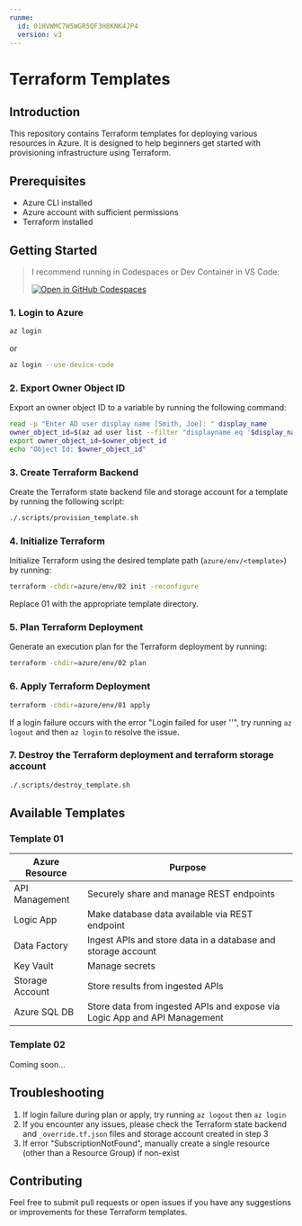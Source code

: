 ```yaml
---
runme:
  id: 01HVWMC7W5WGR5QF3H8KNK4JP4
  version: v3
---
```


# Terraform Templates

## Introduction

This repository contains Terraform templates for deploying various resources in Azure. It is designed to help beginners get started with provisioning infrastructure using Terraform.

## Prerequisites

- Azure CLI installed
- Azure account with sufficient permissions
- Terraform installed

## Getting Started

> I recommend running in Codespaces or Dev Container in VS Code:
>
> [![Open in GitHub Codespaces](https://github.com/codespaces/badge.svg)](https://codespaces.new/JosiahSiegel/terraform-templates)

### 1. Login to Azure

```sh {"id":"01HVWMC7W5WGR5QF3H80KE8XAZ"}
az login
```

or

```sh {"id":"01HVWPXVEB7ZFQETZD308G7HXP"}
az login --use-device-code
```

### 2. Export Owner Object ID

Export an owner object ID to a variable by running the following command:

```sh {"id":"01HVWMC7W5WGR5QF3H83QR73CK"}
read -p "Enter AD user display name [Smith, Joe]: " display_name
owner_object_id=$(az ad user list --filter "displayname eq '$display_name'" --query '[0].id' -o tsv)
export owner_object_id=$owner_object_id
echo "Object Id: $owner_object_id"
```

### 3. Create Terraform Backend

Create the Terraform state backend file and storage account for a template by running the following script:

```sh {"id":"01HVWMC7W5WGR5QF3H85WFTTP6"}
./.scripts/provision_template.sh
```

### 4. Initialize Terraform

Initialize Terraform using the desired template path (`azure/env/<template>`) by running:

```sh {"id":"01HVWMC7W5WGR5QF3H89NDQK07"}
terraform -chdir=azure/env/02 init -reconfigure
```

Replace 01 with the appropriate template directory.

### 5. Plan Terraform Deployment

Generate an execution plan for the Terraform deployment by running:

```sh {"id":"01HVWMC7W5WGR5QF3H8BHW8T14"}
terraform -chdir=azure/env/02 plan
```

### 6. Apply Terraform Deployment

```sh {"id":"01HVWMC7W5WGR5QF3H8DQ9WBBE"}
terraform -chdir=azure/env/01 apply
```

If a login failure occurs with the error "Login failed for user ''", try running `az logout` and then `az login` to resolve the issue.

### 7. Destroy the Terraform deployment and terraform storage account

```sh {"id":"01HVWMC7W5WGR5QF3H8GNPS01Z"}
./.scripts/destroy_template.sh
```

## Available Templates

### Template 01

|Azure Resource|Purpose|
|---|---|
|API Management|Securely share and manage REST endpoints|
|Logic App|Make database data available via REST endpoint|
|Data Factory|Ingest APIs and store data in a database and storage account|
|Key Vault|Manage secrets|
|Storage Account|Store results from ingested APIs|
|Azure SQL DB|Store data from ingested APIs and expose via Logic App and API Management|

### Template 02

Coming soon...

## Troubleshooting

1. If login failure during plan or apply, try running `az logout` then `az login`
2. If you encounter any issues, please check the Terraform state backend and `_override.tf.json` files and storage account created in step 3
3. If error "SubscriptionNotFound", manually create a single resource (other than a Resource Group) if non-exist

## Contributing

Feel free to submit pull requests or open issues if you have any suggestions or improvements for these Terraform templates.
